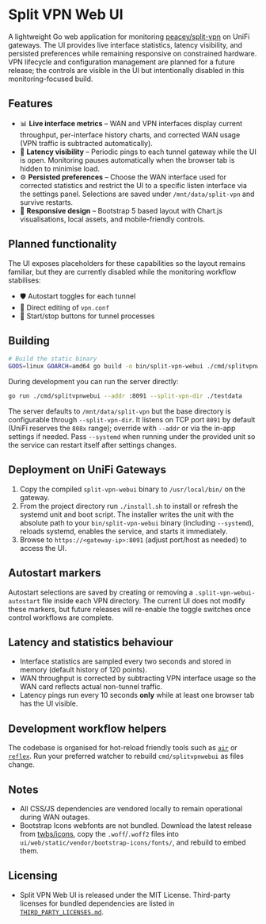 # Split VPN Web UI

A lightweight Go web application for monitoring [peacey/split-vpn](https://github.com/peacey/split-vpn) on UniFi gateways. The UI provides live interface statistics, latency visibility, and persisted preferences while remaining responsive on constrained hardware. VPN lifecycle and configuration management are planned for a future release; the controls are visible in the UI but intentionally disabled in this monitoring-focused build.

## Features

- 📊 **Live interface metrics** – WAN and VPN interfaces display current throughput, per-interface history charts, and corrected WAN usage (VPN traffic is subtracted automatically).
- 📶 **Latency visibility** – Periodic pings to each tunnel gateway while the UI is open. Monitoring pauses automatically when the browser tab is hidden to minimise load.
- ⚙️ **Persisted preferences** – Choose the WAN interface used for corrected statistics and restrict the UI to a specific listen interface via the settings panel. Selections are saved under `/mnt/data/split-vpn` and survive restarts.
- 🎨 **Responsive design** – Bootstrap 5 based layout with Chart.js visualisations, local assets, and mobile-friendly controls.

## Planned functionality

The UI exposes placeholders for these capabilities so the layout remains familiar, but they are currently disabled while the monitoring workflow stabilises:

- 🛡️ Autostart toggles for each tunnel
- 📝 Direct editing of `vpn.conf`
- 🔌 Start/stop buttons for tunnel processes

## Building

```sh
# Build the static binary
GOOS=linux GOARCH=amd64 go build -o bin/split-vpn-webui ./cmd/splitvpnwebui
```

During development you can run the server directly:

```sh
go run ./cmd/splitvpnwebui --addr :8091 --split-vpn-dir ./testdata
```

The server defaults to `/mnt/data/split-vpn` but the base directory is configurable through `--split-vpn-dir`. It listens on TCP port `8091` by default (UniFi reserves the `808x` range); override with `--addr` or via the in-app settings if needed. Pass `--systemd` when running under the provided unit so the service can restart itself after settings changes.

## Deployment on UniFi Gateways

1. Copy the compiled `split-vpn-webui` binary to `/usr/local/bin/` on the gateway.
2. From the project directory run `./install.sh` to install or refresh the systemd unit and boot script. The installer writes the unit with the absolute path to your `bin/split-vpn-webui` binary (including `--systemd`), reloads systemd, enables the service, and starts it immediately.
3. Browse to `https://<gateway-ip>:8091` (adjust port/host as needed) to access the UI.

## Autostart markers

Autostart selections are saved by creating or removing a `.split-vpn-webui-autostart` file inside each VPN directory. The current UI does not modify these markers, but future releases will re-enable the toggle switches once control workflows are complete.

## Latency and statistics behaviour

- Interface statistics are sampled every two seconds and stored in memory (default history of 120 points).
- WAN throughput is corrected by subtracting VPN interface usage so the WAN card reflects actual non-tunnel traffic.
- Latency pings run every 10 seconds **only** while at least one browser tab has the UI visible.

## Development workflow helpers

The codebase is organised for hot-reload friendly tools such as [`air`](https://github.com/cosmtrek/air) or [`reflex`](https://github.com/cespare/reflex). Run your preferred watcher to rebuild `cmd/splitvpnwebui` as files change.

## Notes

- All CSS/JS dependencies are vendored locally to remain operational during WAN outages.
- Bootstrap Icons webfonts are not bundled. Download the latest release from [twbs/icons](https://github.com/twbs/icons/releases), copy the `.woff`/`.woff2` files into `ui/web/static/vendor/bootstrap-icons/fonts/`, and rebuild to embed them.

## Licensing

- Split VPN Web UI is released under the MIT License. Third-party licenses for bundled dependencies are listed in [`THIRD_PARTY_LICENSES.md`](THIRD_PARTY_LICENSES.md).